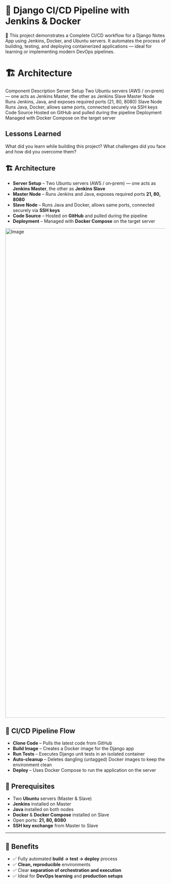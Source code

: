 
# 🐳 Django CI/CD Pipeline with Jenkins & Docker

📌 This project demonstrates a Complete CI/CD workflow for a Django Notes App using Jenkins, Docker, and Ubuntu servers. It automates the process of building, testing, and deploying containerized applications — ideal for learning or implementing modern DevOps pipelines.


# 🏗 Architecture



Component	Description
Server Setup	Two Ubuntu servers (AWS / on‑prem) — one acts as Jenkins Master, the other as Jenkins Slave
Master Node	Runs Jenkins, Java, and exposes required ports (21, 80, 8080)
Slave Node	Runs Java, Docker, allows same ports, connected securely via SSH keys
Code Source	Hosted on GitHub and pulled during the pipeline
Deployment	Managed with Docker Compose on the target server


## Lessons Learned

What did you learn while building this project? What challenges did you face and how did you overcome them?


## 🏗 Architecture

- **Server Setup** – Two Ubuntu servers (AWS / on‑prem) — one acts as **Jenkins Master**, the other as **Jenkins Slave**  
- **Master Node** – Runs Jenkins and Java, exposes required ports **21, 80, 8080**  
- **Slave Node** – Runs Java and Docker, allows same ports, connected securely via **SSH keys**  
- **Code Source** – Hosted on **GitHub** and pulled during the pipeline  
- **Deployment** – Managed with **Docker Compose** on the target server  

<img width="1024" height="1536" alt="Image" src="https://github.com/user-attachments/assets/8596772b-e185-4d25-ab7f-1b3f0aa62156" />

## 🔄 CI/CD Pipeline Flow

- **Clone Code** – Pulls the latest code from GitHub  
- **Build Image** – Creates a Docker image for the Django app  
- **Run Tests** – Executes Django unit tests in an isolated container  
- **Auto‑cleanup** – Deletes dangling (untagged) Docker images to keep the environment clean  
- **Deploy** – Uses Docker Compose to run the application on the server

## 📌 Prerequisites

- Two **Ubuntu** servers (Master & Slave)  
- **Jenkins** installed on Master  
- **Java** installed on both nodes  
- **Docker** & **Docker Compose** installed on Slave  
- Open ports: **21, 80, 8080**  
- **SSH key exchange** from Master to Slave  

---

## 🎯 Benefits

- ✅ Fully automated **build → test → deploy** process  
- ✅ **Clean, reproducible** environments  
- ✅ Clear **separation of orchestration and execution**  
- ✅ Ideal for **DevOps learning** and **production setups**  


